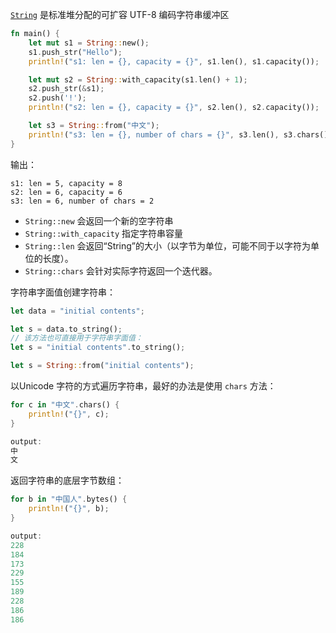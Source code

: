[`String`](https://doc.rust-lang.org/std/string/struct.String.html) 是标准堆分配的可扩容 UTF-8 编码字符串缓冲区

```rust
fn main() {
    let mut s1 = String::new();
    s1.push_str("Hello");
    println!("s1: len = {}, capacity = {}", s1.len(), s1.capacity());

    let mut s2 = String::with_capacity(s1.len() + 1);
    s2.push_str(&s1);
    s2.push('!');
    println!("s2: len = {}, capacity = {}", s2.len(), s2.capacity());

    let s3 = String::from("中文");
    println!("s3: len = {}, number of chars = {}", s3.len(), s3.chars().count());
}
```

输出：
```
s1: len = 5, capacity = 8  
s2: len = 6, capacity = 6  
s3: len = 6, number of chars = 2
```

- `String::new` 会返回一个新的空字符串
- `String::with_capacity` 指定字符串容量
- `String::len` 会返回“String”的大小（以字节为单位，可能不同于以字符为单位的长度）。
- `String::chars` 会针对实际字符返回一个迭代器。

字符串字面值创建字符串：
```rust
let data = "initial contents";

let s = data.to_string();
// 该方法也可直接用于字符串字面值：
let s = "initial contents".to_string();

let s = String::from("initial contents");
```

以Unicode 字符的方式遍历字符串，最好的办法是使用 `chars` 方法：
```rust
for c in "中文".chars() {
    println!("{}", c);
}

output:
中
文
```
返回字符串的底层字节数组：
```rust
for b in "中国人".bytes() {
    println!("{}", b);
}

output:
228
184
173
229
155
189
228
186
186

```